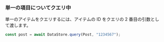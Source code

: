 ### 単一の項目についてクエリ中

単一のアイテムをクエリするには、アイテムの ID をクエリの 2 番目の引数として渡します。

```js
const post = await DataStore.query(Post, "1234567");
```